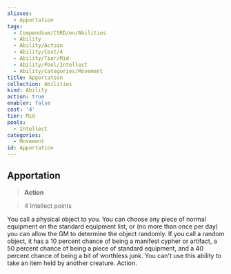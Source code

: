 ```yaml
---
aliases:
  - Apportation
tags:
  - Compendium/CSRD/en/Abilities
  - Ability
  - Ability/Action
  - Ability/Cost/4
  - Ability/Tier/Mid
  - Ability/Pool/Intellect
  - Ability/Categories/Movement
title: Apportation
collection: Abilities
kind: Ability
action: true
enabler: false
cost: '4'
tier: Mid
pools:
  - Intellect
categories:
  - Movement
id: Apportation
---
```

## Apportation  
  
>**Action**  
  
>4 Intellect points
  
  
  
You call a physical object to you. You can choose any piece of normal equipment on the standard equipment list, or (no more than once per day) you can allow the GM to determine the object randomly. If you call a random object, it has a 10 percent chance of being a manifest cypher or artifact, a 50 percent chance of being a piece of standard equipment, and a 40 percent chance of being a bit of worthless junk. You can't use this ability to take an item held by another creature. Action.
